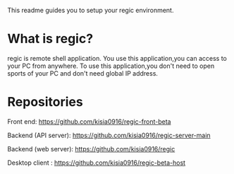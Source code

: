 This readme guides you to setup your regic environment.

# What is regic?
regic is remote shell application. 
You use this application,you can access to  your PC from anywhere.
To use this application,you don't need to open sports of your PC and don't need global IP address.

# Repositories
Front end: https://github.com/kisia0916/regic-front-beta

Backend (API server): https://github.com/kisia0916/regic-server-main

Backend (web server): https://github.com/kisia0916/regic

Desktop client : https://github.com/kisia0916/regic-beta-host


